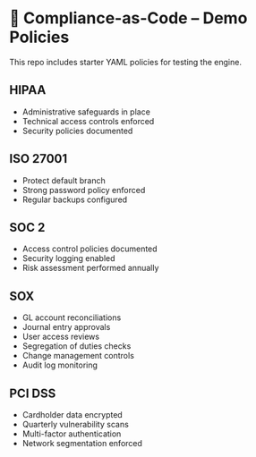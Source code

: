 # 📜 Compliance-as-Code – Demo Policies

This repo includes starter YAML policies for testing the engine.

## HIPAA
- Administrative safeguards in place
- Technical access controls enforced
- Security policies documented

## ISO 27001
- Protect default branch
- Strong password policy enforced
- Regular backups configured

## SOC 2
- Access control policies documented
- Security logging enabled
- Risk assessment performed annually

## SOX
- GL account reconciliations
- Journal entry approvals
- User access reviews
- Segregation of duties checks
- Change management controls
- Audit log monitoring

## PCI DSS
- Cardholder data encrypted
- Quarterly vulnerability scans
- Multi-factor authentication
- Network segmentation enforced